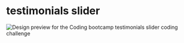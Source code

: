# testimonials slider

![Design preview for the Coding bootcamp testimonials slider coding challenge](./design/desktop-preview.jpg)

